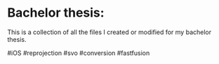 # Bachelor thesis: 
This is a collection of all the files I created or modified for my bachelor thesis.

#iOS
#reprojection
#svo
#conversion
#fastfusion
